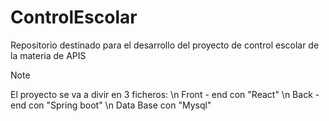 # ControlEscolar
Repositorio destinado para el desarrollo del proyecto de control escolar de la materia de APIS

>[!NOTE]
>El proyecto se va a divir en 3 ficheros: \n
>Front - end con "React" \n
>Back - end con "Spring boot" \n
>Data Base con "Mysql"
